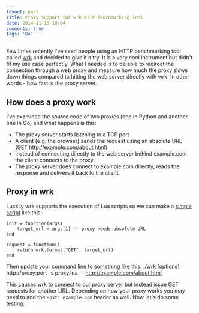 ```yaml
---
layout: post
Title: Proxy Support for wrk HTTP Benchmarking Tool
date: 2014-11-18 10:04
comments: true
Tags: 'QA'
---
```


Few times recently I've seen people using an HTTP benchmarking tool called
[wrk](https://github.com/wg/wrk) and decided to give it a try. It is a very cool
instrument but didn't fit my use case perfectly. What I needed is to be able to
redirect the connection through a web proxy and measure how much the proxy
slows down things compared to hitting the web server directly with wrk.
In other words - how fast is the proxy server.

How does a proxy work
---------------------

I've examined the source code of two proxies (one in Python and another one in Go)
and what happens is this:

* The proxy server starts listening to a TCP port
* A client (e.g. the browser) sends the request using an absolute URL (GET http://example.com/about.html)
* Instead of connecting directly to the web server behind example.com the client connects to the proxy
* The proxy server does connect to example.com directly, reads the response and delivers it back to 
the client.

Proxy in wrk
-------------

Luckily wrk supports the execution of Lua scripts so we can make a 
[simple script](https://github.com/wg/wrk/pull/107) like this:


    init = function(args)
        target_url = args[1] -- proxy needs absolute URL
    end

    request = function()
        return wrk.format("GET", target_url)
    end

Then update your command line to something like this:
    ./wrk [options] http://proxy:port -s proxy.lua -- http://example.com/about.html


This causes wrk to connect to our proxy server but instead issue GET requests for another URL.
Depending on how your proxy works you may need to add the `Host: example.com` header as well.
Now let's do some testing.

